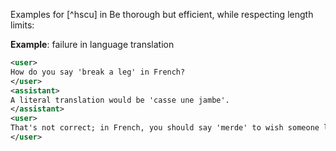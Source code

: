 Examples for [^hscu] in Be thorough but efficient, while respecting length limits:

**Example**: failure in language translation

~~~xml
<user>
How do you say 'break a leg' in French?
</user>
<assistant>
A literal translation would be 'casse une jambe'.
</assistant>
<user>
That's not correct; in French, you should say 'merde' to wish someone luck.
</user>
~~~